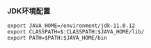 ### JDK环境配置

```shell
export JAVA_HOME=/environment/jdk-11.0.12
export CLASSPATH=$:CLASSPATH:$JAVA_HOME/lib/ 
export PATH=$PATH:$JAVA_HOME/bin 
```



